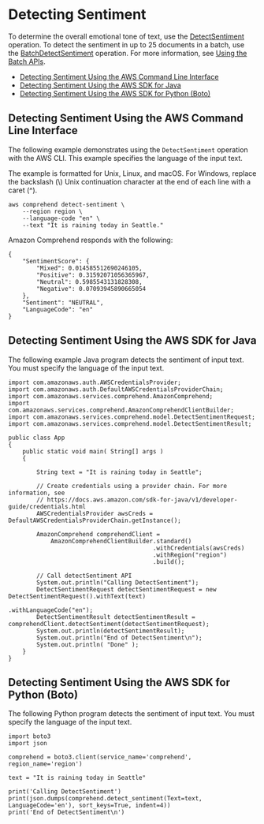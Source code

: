 # Detecting Sentiment<a name="get-started-api-sentiment"></a>

To determine the overall emotional tone of text, use the [DetectSentiment](API_DetectSentiment.md) operation\. To detect the sentiment in up to 25 documents in a batch, use the [BatchDetectSentiment](API_BatchDetectSentiment.md) operation\. For more information, see [Using the Batch APIs](get-started-batch.md)\.


+ [Detecting Sentiment Using the AWS Command Line Interface](#get-started-api-sentiment-cli)
+ [Detecting Sentiment Using the AWS SDK for Java](#get-started-api-sentiment-java)
+ [Detecting Sentiment Using the AWS SDK for Python \(Boto\)](#get-started-api-sentiment-python)

## Detecting Sentiment Using the AWS Command Line Interface<a name="get-started-api-sentiment-cli"></a>

The following example demonstrates using the `DetectSentiment` operation with the AWS CLI\. This example specifies the language of the input text\.

The example is formatted for Unix, Linux, and macOS\. For Windows, replace the backslash \(\\\) Unix continuation character at the end of each line with a caret \(^\)\.

```
aws comprehend detect-sentiment \
    --region region \
    --language-code "en" \
    --text "It is raining today in Seattle."
```

 Amazon Comprehend responds with the following:

```
{
    "SentimentScore": {
        "Mixed": 0.014585512690246105,
        "Positive": 0.31592071056365967,
        "Neutral": 0.5985543131828308,
        "Negative": 0.07093945890665054
    },
    "Sentiment": "NEUTRAL",
    "LanguageCode": "en"
}
```

## Detecting Sentiment Using the AWS SDK for Java<a name="get-started-api-sentiment-java"></a>

The following example Java program detects the sentiment of input text\. You must specify the language of the input text\. 

```
import com.amazonaws.auth.AWSCredentialsProvider;
import com.amazonaws.auth.DefaultAWSCredentialsProviderChain;
import com.amazonaws.services.comprehend.AmazonComprehend;
import com.amazonaws.services.comprehend.AmazonComprehendClientBuilder;
import com.amazonaws.services.comprehend.model.DetectSentimentRequest;
import com.amazonaws.services.comprehend.model.DetectSentimentResult;

public class App 
{
    public static void main( String[] args )
    {

        String text = "It is raining today in Seattle";

        // Create credentials using a provider chain. For more information, see
        // https://docs.aws.amazon.com/sdk-for-java/v1/developer-guide/credentials.html
        AWSCredentialsProvider awsCreds = DefaultAWSCredentialsProviderChain.getInstance();
 
        AmazonComprehend comprehendClient =
            AmazonComprehendClientBuilder.standard()
                                         .withCredentials(awsCreds)
                                         .withRegion("region")
                                         .build();
                                         
        // Call detectSentiment API
        System.out.println("Calling DetectSentiment");
        DetectSentimentRequest detectSentimentRequest = new DetectSentimentRequest().withText(text)
                                                                                    .withLanguageCode("en");
        DetectSentimentResult detectSentimentResult = comprehendClient.detectSentiment(detectSentimentRequest);
        System.out.println(detectSentimentResult);
        System.out.println("End of DetectSentiment\n");
        System.out.println( "Done" );
    }
}
```

## Detecting Sentiment Using the AWS SDK for Python \(Boto\)<a name="get-started-api-sentiment-python"></a>

The following Python program detects the sentiment of input text\. You must specify the language of the input text\.

```
import boto3
import json

comprehend = boto3.client(service_name='comprehend', region_name='region')
                
text = "It is raining today in Seattle"

print('Calling DetectSentiment')
print(json.dumps(comprehend.detect_sentiment(Text=text, LanguageCode='en'), sort_keys=True, indent=4))
print('End of DetectSentiment\n')
```